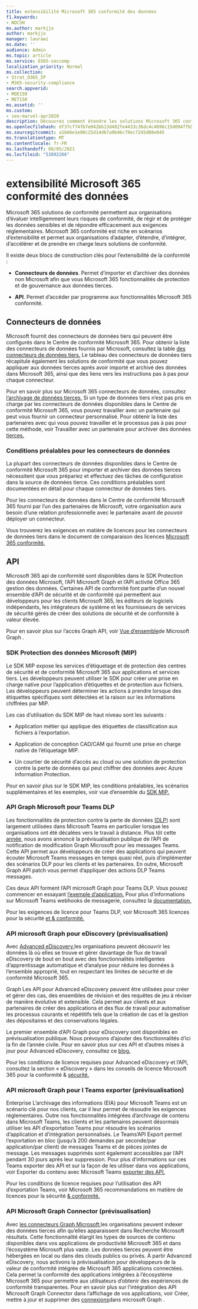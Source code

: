 ```yaml
---
title: extensibilité Microsoft 365 conformité des données
f1.keywords:
- NOCSH
ms.author: markjjo
author: markjjo
manager: laurawi
ms.date: ''
audience: Admin
ms.topic: article
ms.service: O365-seccomp
localization_priority: Normal
ms.collection:
- Strat_O365_IP
- M365-security-compliance
search.appverid:
- MOE150
- MET150
ms.assetid: ''
ms.custom:
- seo-marvel-apr2020
description: Découvrez comment étendre les solutions Microsoft 365 conformité à l’aide de connecteurs de données tiers et d’API Microsoft Graph.
ms.openlocfilehash: df3fcf74fb7e042bb13d482fe4433c36dc4c4896c15d094ffb5f408dd3925908
ms.sourcegitcommit: a1b66e1e80c25d14d67a9b46c79ec7245d88e045
ms.translationtype: MT
ms.contentlocale: fr-FR
ms.lasthandoff: 08/05/2021
ms.locfileid: "53892266"
---
```

# <a name="microsoft-365-compliance-extensibility"></a>extensibilité Microsoft 365 conformité des données

Microsoft 365 solutions de conformité permettent aux organisations d’évaluer intelligemment leurs risques de conformité, de régir et de protéger les données sensibles et de répondre efficacement aux exigences réglementaires. Microsoft 365 conformité est riche en scénarios d’extensibilité et permet aux organisations d’adapter, d’étendre, d’intégrer, d’accélérer et de prendre en charge leurs solutions de conformité.

Il existe deux blocs de construction clés pour l’extensibilité de la conformité :

- **Connecteurs de données**. Permet d’importer et d’archiver des données non Microsoft afin que vous Microsoft 365 fonctionnalités de protection et de gouvernance aux données tierces.

- **API**. Permet d’accéder par programme aux fonctionnalités Microsoft 365 conformité.

## <a name="data-connectors"></a>Connecteurs de données

Microsoft fournit des connecteurs de données tiers qui peuvent être configurés dans le Centre de conformité Microsoft 365. Pour obtenir la liste des connecteurs de données fournis par Microsoft, consultez la table [des connecteurs de données tiers.](archiving-third-party-data.md#third-party-data-connectors) Le tableau des connecteurs de données tiers récapitule également les solutions de conformité que vous pouvez appliquer aux données tierces après avoir importé et archivé des données dans Microsoft 365, ainsi que des liens vers les instructions pas à pas pour chaque connecteur.

Pour en savoir plus sur Microsoft 365 connecteurs de données, consultez [l’archivage de données tierces.](archiving-third-party-data.md) Si un type de données tiers n’est pas pris en charge par les connecteurs de données disponibles dans le Centre de conformité Microsoft 365, vous pouvez travailler avec un partenaire qui peut vous fournir un connecteur personnalisé. Pour obtenir la liste des partenaires avec qui vous pouvez travailler et le processus pas à pas pour cette méthode, voir Travailler avec un partenaire pour archiver des données [tierces.](work-with-partner-to-archive-third-party-data.md)

### <a name="prerequisites-for-data-connectors"></a>Conditions préalables pour les connecteurs de données

La plupart des connecteurs de données disponibles dans le Centre de conformité Microsoft 365 pour importer et archiver des données tierces nécessitent que vous prépariez et effectuez des tâches de configuration dans la source de données tierce. Ces conditions préalables sont documentées en détail pour chaque connecteur de données tiers.

Pour les connecteurs de données dans le Centre de conformité Microsoft 365 fourni par l’un des partenaires de Microsoft, votre organisation aura besoin d’une relation professionnelle avec le partenaire avant de pouvoir déployer un connecteur.

Vous trouverez les exigences en matière de licences pour les connecteurs de données tiers dans le document de comparaison des licences [Microsoft 365 conformité.](/office365/servicedescriptions/downloads/microsoft-365-compliance-licensing-comparison.xlsx)

## <a name="apis"></a>API

Microsoft 365 api de conformité sont disponibles dans le SDK Protection des données Microsoft, l’API Microsoft Graph et l’API activité Office 365 gestion des données. Certaines API de conformité font partie d’un nouvel ensemble d’API de sécurité et de conformité qui permettent aux développeurs pour les clients Microsoft 365, les éditeurs de logiciels indépendants, les intégrateurs de système et les fournisseurs de services de sécurité gérés de créer des solutions de sécurité et de conformité à valeur élevée.

Pour en savoir plus sur l’accès Graph API, voir [Vue d’ensemble](/graph/overview)de Microsoft Graph .

### <a name="microsoft-information-protection-mip-sdk"></a>SDK Protection des données Microsoft (MIP)

Le SDK MIP expose les services d’étiquetage et de protection des centres de sécurité et de conformité Microsoft 365 aux applications et services tiers. Les développeurs peuvent utiliser le SDK pour créer une prise en charge native pour l’application d’étiquettes et de protection aux fichiers. Les développeurs peuvent déterminer les actions à prendre lorsque des étiquettes spécifiques sont détectées et la raison sur les informations chiffrées par MIP.

Les cas d’utilisation du SDK MIP de haut niveau sont les suivants :

- Application métier qui applique des étiquettes de classification aux fichiers à l’exportation.

- Application de conception CAD/CAM qui fournit une prise en charge native de l’étiquetage MIP.

- Un courtier de sécurité d’accès au cloud ou une solution de protection contre la perte de données qui peut chiffrer des données avec Azure Information Protection.

Pour en savoir plus sur le SDK MIP, les conditions préalables, les scénarios supplémentaires et les exemples, voir vue d’ensemble du [SDK MIP.](/information-protection/develop/overview)

### <a name="microsoft-graph-api-for-teams-dlp"></a>API Graph Microsoft pour Teams DLP

Les fonctionnalités de protection contre la perte de données [(DLP)](dlp-microsoft-teams.md) sont largement utilisées dans Microsoft Teams en particulier lorsque les organisations ont été décalées vers le travail à distance. Plus tôt cette [année,](https://developer.microsoft.com/graph/blogs/announcing-change-notifications-for-microsoft-teams-messages/) nous avons annoncé la prévisualisation publique de l’API de notification de modification Graph Microsoft pour les messages Teams. Cette API permet aux développeurs de créer des applications qui peuvent écouter Microsoft Teams messages en temps quasi réel, puis d’implémenter des scénarios DLP pour les clients et les partenaires. En outre, Microsoft Graph API patch vous permet d’appliquer des actions DLP Teams messages.

Ces deux API forment l’API microsoft Graph pour Teams DLP. Vous pouvez commencer en essayant [l’exemple d’application.](https://github.com/microsoftgraph/csharp-webhook-with-resource-data) Pour plus d’informations sur Microsoft Teams webhooks de messagerie, consultez la [documentation.](/graph/api/subscription-post-subscriptions)

Pour les exigences de licence pour Teams DLP, voir Microsoft 365 licences pour la sécurité [et & conformité.](/office365/servicedescriptions/microsoft-365-service-descriptions/microsoft-365-tenantlevel-services-licensing-guidance/microsoft-365-security-compliance-licensing-guidance#communication-data-loss-prevention-for-teams)

### <a name="microsoft-graph-api-for-ediscovery-preview"></a>API microsoft Graph pour eDiscovery (prévisualisation)

Avec [Advanced eDiscovery,](overview-ediscovery-20.md)les organisations peuvent découvrir les données là où elles se trouve et gérer davantage de flux de travail eDiscovery de bout en bout avec des fonctionnalités intelligentes d’apprentissage automatique et d’analyse pour réduire les données à l’ensemble approprié, tout en respectant les limites de sécurité et de conformité Microsoft 365.

Graph Les API pour Advanced eDiscovery peuvent être utilisées pour créer et gérer des cas, des ensembles de révision et des requêtes de jeu à réviser de manière évolutive et extensible. Cela permet aux clients et aux partenaires de créer des applications et des flux de travail pour automatiser les processus courants et répétitifs tels que la création de cas et la gestion des dépositaires et des conservations légales.

Le premier ensemble d’API Graph pour eDiscovery sont disponibles en prévisualisation publique. Nous prévoyons d’ajouter des fonctionnalités d’ici la fin de l’année civile. Pour en savoir plus sur ces API et d’autres mises à jour pour Advanced eDiscovery, consultez ce [blog.](https://aka.ms/Ignite2020AeDAA)

Pour les conditions de licence requises pour Advanced eDiscovery et l’API, consultez la section « eDiscovery » dans les conseils de licence Microsoft 365 pour la conformité & [sécurité.](/office365/servicedescriptions/microsoft-365-service-descriptions/microsoft-365-tenantlevel-services-licensing-guidance/microsoft-365-security-compliance-licensing-guidance#ediscovery)

### <a name="microsoft-graph-api-for-teams-export-preview"></a>API microsoft Graph pour l Teams exporter (prévisualisation)

Enterprise L’archivage des informations (EIA) pour Microsoft Teams est un scénario clé pour nos clients, car il leur permet de résoudre les exigences réglementaires. Outre nos fonctionnalités intégrées d’archivage de contenu dans Microsoft Teams, les clients et les partenaires peuvent désormais utiliser les API d’exportation Teams pour résoudre les scénarios d’application et d’intégration personnalisés. Le Teams’API Export permet l’exportation en bloc (jusqu’à 200 demandes par seconde/par application/par client) de messages Teams et de pièces jointes de message. Les messages supprimés sont également accessibles par l’API pendant 30 jours après leur suppression. Pour plus d’informations sur ces Teams exporter des API et sur la façon de les utiliser dans vos applications, voir Exporter du contenu avec Microsoft Teams [exporter des API.](/microsoftteams/export-teams-content)

Pour les conditions de licence requises pour l’utilisation des API d’exportation Teams, voir Microsoft 365 recommandations en matière de licences pour la sécurité [& conformité.](/office365/servicedescriptions/microsoft-365-service-descriptions/microsoft-365-tenantlevel-services-licensing-guidance/microsoft-365-security-compliance-licensing-guidance)

### <a name="microsoft-graph-connector-apis-preview"></a>API Microsoft Graph Connector (prévisualisation)

Avec [les connecteurs Graph Microsoft,](/microsoftsearch/connectors-overview)les organisations peuvent indexer des données tierces afin qu’elles apparaissent dans Recherche Microsoft résultats. Cette fonctionnalité élargit les types de sources de contenu disponibles dans vos applications de productivité Microsoft 365 et dans l’écosystème Microsoft plus vaste. Les données tierces peuvent être hébergées en local ou dans des clouds publics ou privés. À partir Advanced eDiscovery, nous activons la prévisualisation pour développeurs de la valeur de conformité intégrée de Microsoft 365 applications connectées. Cela permet la conformité des applications intégrées à l’écosystème Microsoft 365 pour permettre aux utilisateurs d’obtenir des expériences de conformité transparentes. Pour en savoir plus sur l’intégration des API Microsoft Graph Connector dans l’affichage de vos applications, voir Créer, mettre à jour et supprimer des [connexions](/graph/search-index-manage-connections)dans microsoft Graph .

